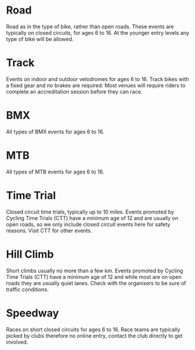 # Road
Road as in the type of bike, rather than open roads. These events are typically on closed circuits, for ages 6 to 16. At the younger entry levels any type of bike will be allowed.

# Track
Events on indoor and outdoor velodromes for ages 6 to 16. Track bikes with a fixed gear and no brakes are required. Most venues will require riders to complete an accreditation session before they can race.

# BMX
All types of BMX events for ages 6 to 16.

# MTB
All types of MTB events for ages 6 to 16.

# Time Trial
Closed circuit time trials, typically up to 10 miles. Events promoted by Cycling Time Trials (CTT) have a minimum age of 12 and are usually on open roads, so we only include closed circuit events here for safety reasons. Visit CTT for other events.

# Hill Climb
Short climbs usually no more than a few km. Events promoted by Cycling Time Trials (CTT) have a minimum age of 12 and while most are on open roads they are usually quiet lanes. Check with the organisers to be sure of traffic conditions.

# Speedway
Races on short closed circuits for ages 6 to 16. Race teams are typically picked by clubs therefore no online entry, contact the club directly to get involved.